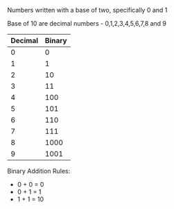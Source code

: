 Numbers written with a base of two, specifically 0 and 1

Base of 10 are decimal numbers - 0,1,2,3,4,5,6,7,8 and 9

| Decimal | Binary |
| ------- | ------ |
| 0       | 0      |
| 1       | 1      |
| 2       | 10     |
| 3       | 11     |
| 4       | 100    |
| 5       | 101    |
| 6       | 110    |
| 7       | 111    |
| 8       | 1000   |
| 9       | 1001   |

Binary Addition Rules:

- 0 + 0 = 0
- 0 + 1 = 1
- 1 + 1 = 10
